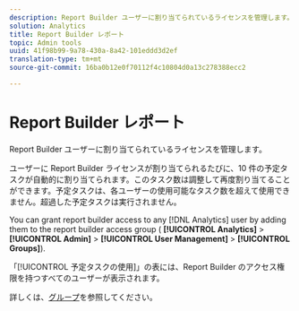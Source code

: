 ```yaml
---
description: Report Builder ユーザーに割り当てられているライセンスを管理します。
solution: Analytics
title: Report Builder レポート
topic: Admin tools
uuid: 41f98b99-9a78-430a-8a42-101eddd3d2ef
translation-type: tm+mt
source-git-commit: 16ba0b12e0f70112f4c10804d0a13c278388ecc2

---
```



# Report Builder レポート

Report Builder ユーザーに割り当てられているライセンスを管理します。

ユーザーに Report Builder ライセンスが割り当てられるたびに、10 件の予定タスクが自動的に割り当てられます。このタスク数は調整して再度割り当てることができます。予定タスクは、各ユーザーの使用可能なタスク数を超えて使用できません。超過した予定タスクは実行されません。

You can grant report builder access to any [!DNL Analytics] user by adding them to the report builder access group ( **[!UICONTROL Analytics]** &gt; **[!UICONTROL Admin]** &gt; **[!UICONTROL User Management]** &gt; **[!UICONTROL Groups]**).

「[!UICONTROL 予定タスクの使用]」の表には、Report Builder のアクセス権限を持つすべてのユーザーが表示されます。

詳しくは、[グループ](/help/admin/user-management2/c-user-groups/groups.md)を参照してください。
